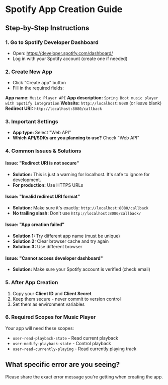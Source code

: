 # Spotify App Creation Guide

## Step-by-Step Instructions

### 1. Go to Spotify Developer Dashboard
- Open: https://developer.spotify.com/dashboard/
- Log in with your Spotify account (create one if needed)

### 2. Create New App
- Click "Create app" button
- Fill in the required fields:

**App name:** `Music Player API`
**App description:** `Spring Boot music player with Spotify integration`
**Website:** `http://localhost:8080` (or leave blank)
**Redirect URI:** `http://localhost:8080/callback`

### 3. Important Settings
- **App type:** Select "Web API"
- **Which API/SDKs are you planning to use?** Check "Web API"

### 4. Common Issues & Solutions

#### Issue: "Redirect URI is not secure"
- **Solution:** This is just a warning for localhost. It's safe to ignore for development.
- **For production:** Use HTTPS URLs

#### Issue: "Invalid redirect URI format"
- **Solution:** Make sure it's exactly: `http://localhost:8080/callback`
- **No trailing slash:** Don't use `http://localhost:8080/callback/`

#### Issue: "App creation failed"
- **Solution 1:** Try different app name (must be unique)
- **Solution 2:** Clear browser cache and try again
- **Solution 3:** Use different browser

#### Issue: "Cannot access developer dashboard"
- **Solution:** Make sure your Spotify account is verified (check email)

### 5. After App Creation
1. Copy your **Client ID** and **Client Secret**
2. Keep them secure - never commit to version control
3. Set them as environment variables

### 6. Required Scopes for Music Player
Your app will need these scopes:
- `user-read-playback-state` - Read current playback
- `user-modify-playback-state` - Control playback
- `user-read-currently-playing` - Read currently playing track

## What specific error are you seeing?
Please share the exact error message you're getting when creating the app.